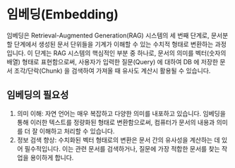 # 임베딩(Embedding)

임베딩은 Retrieval-Augmented Generation(RAG) 시스템의 세 번째 단계로, 문서분할 단계에서 생성된 문서 단위들을 기계가 이해할 수 있는 수치적 형태로 변환하는 과정입니다. 이 단계는 RAG 시스템의 핵심적인 부분 중 하나로, 문서의 의미를 벡터(숫자의 배열) 형태로 표현함으로써, 사용자가 입력한 질문(Query) 에 대하여 DB 에 저장한 문서 조각/단락(Chunk) 을 검색하여 가져올 때 유사도 계산시 활용될 수 있습니다.

## 임베딩의 필요성
1. 의미 이해: 자연 언어는 매우 복잡하고 다양한 의미를 내포하고 있습니다. 임베딩을 통해 이러한 텍스트를 정량화된 형태로 변환함으로써, 컴퓨터가 문서의 내용과 의미를 더 잘 이해하고 처리할 수 있습니다.
2. 정보 검색 향상: 수치화된 벡터 형태로의 변환은 문서 간의 유사성을 계산하는 데 있어 필수적입니다. 이는 관련 문서를 검색하거나, 질문에 가장 적합한 문서를 찾는 작업을 용이하게 합니다.

